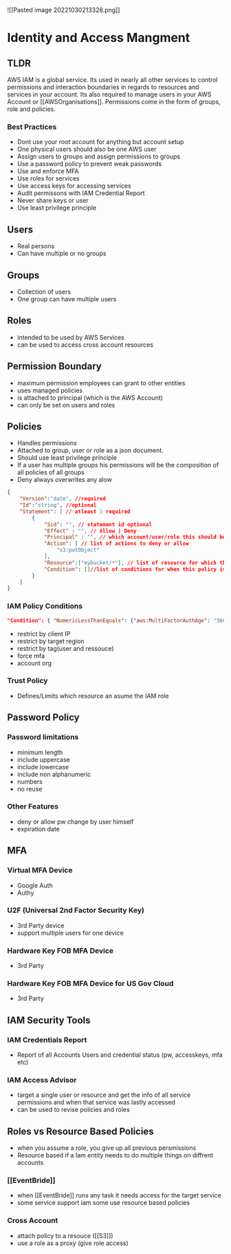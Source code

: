 ![[Pasted image 20221030213328.png]]
# Identity and Access Mangment

## TLDR
AWS IAM is a global service. Its used in nearly all other services to control permissions and interaction boundaries in regards to resources and services in your account. Its also required to manage users in your AWS Account or [[AWSOrganisations]]. Permissions come in the form of groups, role and policies.

### Best Practices
- Dont use your root account for anything but account setup
- One physical users should also be one AWS user
- Assign users to groups and assign permissions to groups
- Use a password policy to prevent weak passwords
- Use and enforce MFA
- Use roles for services
- Use access keys for accessing services 
- Audit permissons with IAM Credential Report
- Never share keys or user 
- Use least privilege principle

## Users
- Real persons
- Can have multiple or no groups
## Groups
- Collection of users
- One group can have multiple users
## Roles
- intended to be used by AWS Services
- can be used to access cross account resources

## Permission Boundary
- maximum permission employees can grant to other entities
- uses managed policies
- is attached to principal (which is the AWS Account)
- can only be set on users and roles

## Policies
- Handles permissions
- Attached to group, user or role as a json document.
- Should use least privilege principle
- If a user has multiple groups his permissions will be the composition of all policies of all groups
- Deny always overwrites any alow
```json
{
    "Version":"date", //required
    "Id":"string", //optional
    "Statement": [ // atleast 1 required
        {
            "Sid": "", // statement id optional
            "Effect" : "", // Allow | Deny
            "Principal" : "", // which account/user/role this should be applied to (only if used to attach to a resource)
            "Action": [ // list of actions to deny or allow 
                "s3:putObject"
            ],
            "Resource":["mybucket/*"], // list of resource for which the actions are applied to
            "Condition": []//list of conditions for when this policy is applied, optional
        }
    ]
}
```
### IAM Policy Conditions
```json
"Condition": { "NumericLessThanEquals": {"aws:MultiFactorAuthAge": "3600"} }
```
- restrict by client IP
- restrict by target region
- restrict by tag(user and ressouce)
- force mfa
- account org
### Trust Policy
- Defines/Limits which resource an asume the IAM role

## Password Policy

### Password limitations
- minimum length
- include uppercase
- include lowercase
- include non alphanumeric
- numbers
- no reuse
### Other Features
- deny or allow pw change by user himself
- expiration date 

## MFA

### Virtual MFA Device
- Google Auth
- Authy

### U2F (Universal 2nd Factor Security Key)
- 3rd Party device
- support multiple users for one device

### Hardware Key FOB MFA Device
- 3rd Party

### Hardware Key FOB MFA Device for US Gov Cloud
- 3rd Party

## IAM Security Tools

### IAM Credentials Report
- Report of all  Accounts Users and credential status (pw, accesskeys, mfa etc)

### IAM Access Advisor
- target a single user or resource and get the info of all service permissions and when that service was lastly accessed
- can be used to revise policies and roles

## Roles vs Resource Based Policies
- when you assume a role, you give up all previous persmissions
- Resource based if a Iam entity needs to do multiple things on diffrent accounts

### [[EventBride]]
- when [[EventBride]] runs any task it needs access for the target service
- some service support iam some use resource based policies

### Cross Account
- attach policy to a resouce ([[S3]])
- use a role as a proxy (give role access)